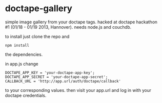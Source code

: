 doctape-gallery
===============

simple image gallery from your doctape tags. hacked at doctape hackathon #1 (01/18 - 01/19 2013, Hannover).
needs node.js and couchdb.

to install just clone the repo and

    npm install

the dependencies.

in app.js change

    DOCTAPE_APP_KEY = 'your-doctape-app-key';
    DOCTAPE_APP_SECRET = 'your-doctape-app-secret';
    CALLBACK_URL = 'http://app.url/auth/doctape/callback'
    
to your corresponding values. then visit your app.url and log in with your doctape credentials.
    
